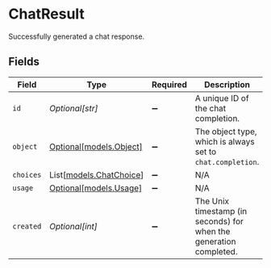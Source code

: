 # ChatResult

Successfully generated a chat response.


## Fields

| Field                                                              | Type                                                               | Required                                                           | Description                                                        |
| ------------------------------------------------------------------ | ------------------------------------------------------------------ | ------------------------------------------------------------------ | ------------------------------------------------------------------ |
| `id`                                                               | *Optional[str]*                                                    | :heavy_minus_sign:                                                 | A unique ID of the chat completion.                                |
| `object`                                                           | [Optional[models.Object]](../models/object.md)                     | :heavy_minus_sign:                                                 | The object type, which is always set to `chat.completion`.         |
| `choices`                                                          | List[[models.ChatChoice](../models/chatchoice.md)]                 | :heavy_minus_sign:                                                 | N/A                                                                |
| `usage`                                                            | [Optional[models.Usage]](../models/usage.md)                       | :heavy_minus_sign:                                                 | N/A                                                                |
| `created`                                                          | *Optional[int]*                                                    | :heavy_minus_sign:                                                 | The Unix timestamp (in seconds) for when the generation completed. |